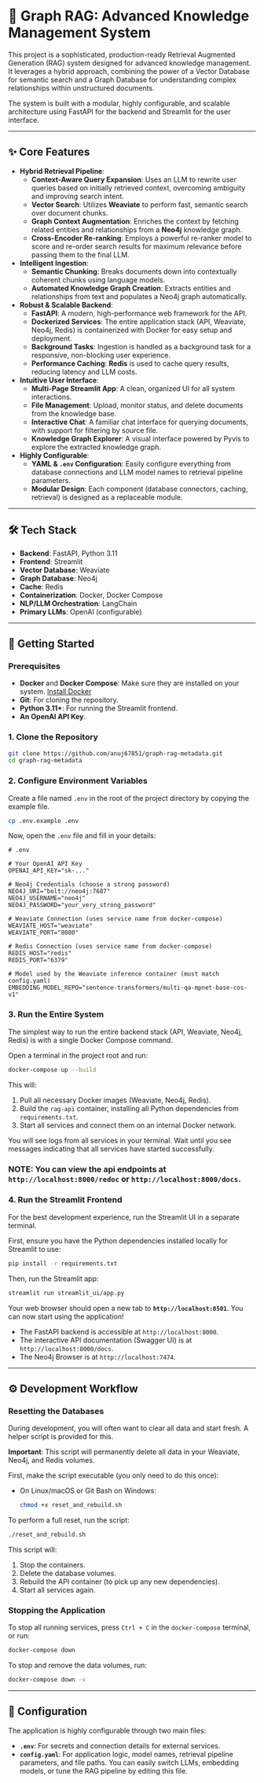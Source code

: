 # 🧠 Graph RAG: Advanced Knowledge Management System

This project is a sophisticated, production-ready Retrieval Augmented Generation (RAG) system designed for advanced knowledge management. It leverages a hybrid approach, combining the power of a Vector Database for semantic search and a Graph Database for understanding complex relationships within unstructured documents.

The system is built with a modular, highly configurable, and scalable architecture using FastAPI for the backend and Streamlit for the user interface.

---

## ✨ Core Features

*   **Hybrid Retrieval Pipeline**:
    *   **Context-Aware Query Expansion**: Uses an LLM to rewrite user queries based on initially retrieved context, overcoming ambiguity and improving search intent.
    *   **Vector Search**: Utilizes **Weaviate** to perform fast, semantic search over document chunks.
    *   **Graph Context Augmentation**: Enriches the context by fetching related entities and relationships from a **Neo4j** knowledge graph.
    *   **Cross-Encoder Re-ranking**: Employs a powerful re-ranker model to score and re-order search results for maximum relevance before passing them to the final LLM.
*   **Intelligent Ingestion**:
    *   **Semantic Chunking**: Breaks documents down into contextually coherent chunks using language models.
    *   **Automated Knowledge Graph Creation**: Extracts entities and relationships from text and populates a Neo4j graph automatically.
*   **Robust & Scalable Backend**:
    *   **FastAPI**: A modern, high-performance web framework for the API.
    *   **Dockerized Services**: The entire application stack (API, Weaviate, Neo4j, Redis) is containerized with Docker for easy setup and deployment.
    *   **Background Tasks**: Ingestion is handled as a background task for a responsive, non-blocking user experience.
    *   **Performance Caching**: **Redis** is used to cache query results, reducing latency and LLM costs.
*   **Intuitive User Interface**:
    *   **Multi-Page Streamlit App**: A clean, organized UI for all system interactions.
    *   **File Management**: Upload, monitor status, and delete documents from the knowledge base.
    *   **Interactive Chat**: A familiar chat interface for querying documents, with support for filtering by source file.
    *   **Knowledge Graph Explorer**: A visual interface powered by Pyvis to explore the extracted knowledge graph.
*   **Highly Configurable**:
    *   **YAML & `.env` Configuration**: Easily configure everything from database connections and LLM model names to retrieval pipeline parameters.
    *   **Modular Design**: Each component (database connectors, caching, retrieval) is designed as a replaceable module.

---

## 🛠️ Tech Stack

*   **Backend**: FastAPI, Python 3.11
*   **Frontend**: Streamlit
*   **Vector Database**: Weaviate
*   **Graph Database**: Neo4j
*   **Cache**: Redis
*   **Containerization**: Docker, Docker Compose
*   **NLP/LLM Orchestration**: LangChain
*   **Primary LLMs**: OpenAI (configurable)

---

## 🚀 Getting Started

### Prerequisites

*   **Docker** and **Docker Compose**: Make sure they are installed on your system. [Install Docker](https://docs.docker.com/get-docker/)
*   **Git**: For cloning the repository.
*   **Python 3.11+**: For running the Streamlit frontend.
*   **An OpenAI API Key**.

### 1. Clone the Repository

```bash
git clone https://github.com/anuj67851/graph-rag-metadata.git
cd graph-rag-metadata
```

### 2. Configure Environment Variables

Create a file named `.env` in the root of the project directory by copying the example file.

```bash
cp .env.example .env
```

Now, open the `.env` file and fill in your details:

```dotenv
# .env

# Your OpenAI API Key
OPENAI_API_KEY="sk-..."

# Neo4j Credentials (choose a strong password)
NEO4J_URI="bolt://neo4j:7687"
NEO4J_USERNAME="neo4j"
NEO4J_PASSWORD="your_very_strong_password"

# Weaviate Connection (uses service name from docker-compose)
WEAVIATE_HOST="weaviate"
WEAVIATE_PORT="8080"

# Redis Connection (uses service name from docker-compose)
REDIS_HOST="redis"
REDIS_PORT="6379"

# Model used by the Weaviate inference container (must match config.yaml)
EMBEDDING_MODEL_REPO="sentence-transformers/multi-qa-mpnet-base-cos-v1"
```

### 3. Run the Entire System

The simplest way to run the entire backend stack (API, Weaviate, Neo4j, Redis) is with a single Docker Compose command.

Open a terminal in the project root and run:
```bash
docker-compose up --build
```
This will:
1.  Pull all necessary Docker images (Weaviate, Neo4j, Redis).
2.  Build the `rag-api` container, installing all Python dependencies from `requirements.txt`.
3.  Start all services and connect them on an internal Docker network.

You will see logs from all services in your terminal. Wait until you see messages indicating that all services have started successfully.

### NOTE: You can view the api endpoints at `http://localhost:8000/redoc` or `http://localhost:8000/docs`.

### 4. Run the Streamlit Frontend

For the best development experience, run the Streamlit UI in a separate terminal.

First, ensure you have the Python dependencies installed locally for Streamlit to use:
```bash
pip install -r requirements.txt
```

Then, run the Streamlit app:
```bash
streamlit run streamlit_ui/app.py
```

Your web browser should open a new tab to **`http://localhost:8501`**. You can now start using the application!

*   The FastAPI backend is accessible at `http://localhost:8000`.
*   The interactive API documentation (Swagger UI) is at `http://localhost:8000/docs`.
*   The Neo4j Browser is at `http://localhost:7474`.

---

## ⚙️ Development Workflow

### Resetting the Databases

During development, you will often want to clear all data and start fresh. A helper script is provided for this.

**Important**: This script will permanently delete all data in your Weaviate, Neo4j, and Redis volumes.

First, make the script executable (you only need to do this once):
*   On Linux/macOS or Git Bash on Windows:
    ```bash
    chmod +x reset_and_rebuild.sh
    ```

To perform a full reset, run the script:
```bash
./reset_and_rebuild.sh
```
This script will:
1.  Stop the containers.
2.  Delete the database volumes.
3.  Rebuild the API container (to pick up any new dependencies).
4.  Start all services again.

### Stopping the Application

To stop all running services, press `Ctrl + C` in the `docker-compose` terminal, or run:
```bash
docker-compose down
```
To stop and remove the data volumes, run:
```bash
docker-compose down -v
```

---

## 🔧 Configuration

The application is highly configurable through two main files:

*   **`.env`**: For secrets and connection details for external services.
*   **`config.yaml`**: For application logic, model names, retrieval pipeline parameters, and file paths. You can easily switch LLMs, embedding models, or tune the RAG pipeline by editing this file.